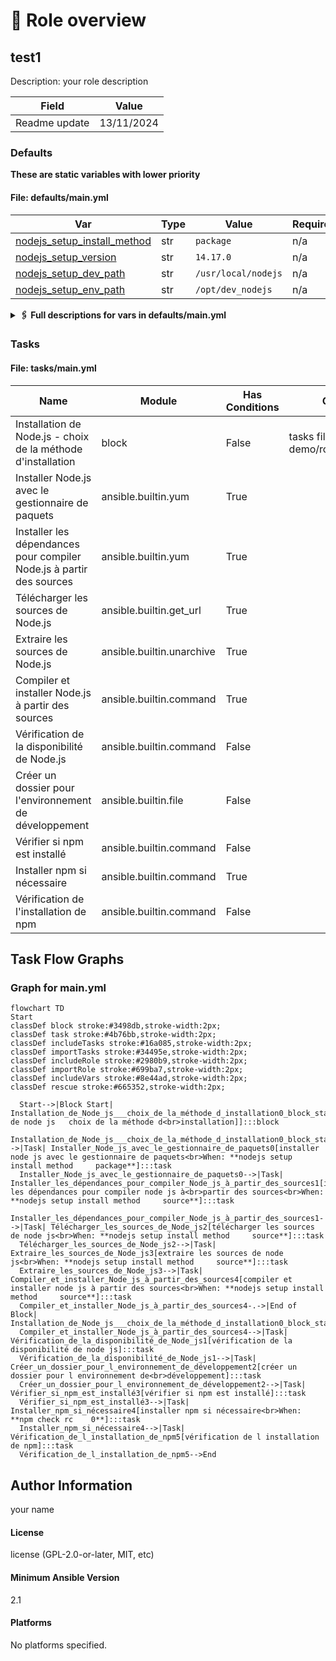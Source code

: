 <!-- DOCSIBLE START -->

# 📃 Role overview

## test1



Description: your role description


| Field                | Value           |
|--------------------- |-----------------|
| Readme update        | 13/11/2024 |






### Defaults

**These are static variables with lower priority**

#### File: defaults/main.yml

| Var          | Type         | Value       |Required    | Title       |
|--------------|--------------|-------------|-------------|-------------|
| [nodejs_setup_install_method](defaults/main.yml#L7)   | str   | `package` |    n/a  |  n/a |
| [nodejs_setup_version](defaults/main.yml#L12)   | str   | `14.17.0` |    n/a  |  n/a |
| [nodejs_setup_dev_path](defaults/main.yml#L17)   | str   | `/usr/local/nodejs` |    n/a  |  n/a |
| [nodejs_setup_env_path](defaults/main.yml#L22)   | str   | `/opt/dev_nodejs` |    n/a  |  n/a |
<details>
<summary><b>🖇️ Full descriptions for vars in defaults/main.yml</b></summary>
<br>
<b>nodejs_setup_install_method:</b> Méthode d'installation de Node.js, soit "package" pour utiliser le gestionnaire de paquets, soit "source" pour télécharger les sources
<br>
<b>nodejs_setup_version:</b> Version par défaut de Node.js à installer si l'installation se fait depuis les sources
<br>
<b>nodejs_setup_dev_path:</b> Chemin d'installation pour Node.js si l'installation se fait depuis les sources
<br>
<b>nodejs_setup_env_path:</b> Chemin pour créer un dossier de développement Node.js
<br>
<br>
</details>





### Tasks


#### File: tasks/main.yml

| Name | Module | Has Conditions | Comments |
| ---- | ------ | --------- |  -------- |
| Installation de Node.js - choix de la méthode d'installation | block | False | tasks file for demo/roles/nodejs_setup |
| Installer Node.js avec le gestionnaire de paquets | ansible.builtin.yum | True |  |
| Installer les dépendances pour compiler Node.js à partir des sources | ansible.builtin.yum | True |  |
| Télécharger les sources de Node.js | ansible.builtin.get_url | True |  |
| Extraire les sources de Node.js | ansible.builtin.unarchive | True |  |
| Compiler et installer Node.js à partir des sources | ansible.builtin.command | True |  |
| Vérification de la disponibilité de Node.js | ansible.builtin.command | False |  |
| Créer un dossier pour l'environnement de développement | ansible.builtin.file | False |  |
| Vérifier si npm est installé | ansible.builtin.command | False |  |
| Installer npm si nécessaire | ansible.builtin.command | True |  |
| Vérification de l'installation de npm | ansible.builtin.command | False |  |


## Task Flow Graphs



### Graph for main.yml

```mermaid
flowchart TD
Start
classDef block stroke:#3498db,stroke-width:2px;
classDef task stroke:#4b76bb,stroke-width:2px;
classDef includeTasks stroke:#16a085,stroke-width:2px;
classDef importTasks stroke:#34495e,stroke-width:2px;
classDef includeRole stroke:#2980b9,stroke-width:2px;
classDef importRole stroke:#699ba7,stroke-width:2px;
classDef includeVars stroke:#8e44ad,stroke-width:2px;
classDef rescue stroke:#665352,stroke-width:2px;

  Start-->|Block Start| Installation_de_Node_js___choix_de_la_méthode_d_installation0_block_start_0[[installation de node js   choix de la méthode d<br>installation]]:::block
  Installation_de_Node_js___choix_de_la_méthode_d_installation0_block_start_0-->|Task| Installer_Node_js_avec_le_gestionnaire_de_paquets0[installer node js avec le gestionnaire de paquets<br>When: **nodejs setup install method     package**]:::task
  Installer_Node_js_avec_le_gestionnaire_de_paquets0-->|Task| Installer_les_dépendances_pour_compiler_Node_js_à_partir_des_sources1[installer les dépendances pour compiler node js à<br>partir des sources<br>When: **nodejs setup install method     source**]:::task
  Installer_les_dépendances_pour_compiler_Node_js_à_partir_des_sources1-->|Task| Télécharger_les_sources_de_Node_js2[télécharger les sources de node js<br>When: **nodejs setup install method     source**]:::task
  Télécharger_les_sources_de_Node_js2-->|Task| Extraire_les_sources_de_Node_js3[extraire les sources de node js<br>When: **nodejs setup install method     source**]:::task
  Extraire_les_sources_de_Node_js3-->|Task| Compiler_et_installer_Node_js_à_partir_des_sources4[compiler et installer node js à partir des sources<br>When: **nodejs setup install method     source**]:::task
  Compiler_et_installer_Node_js_à_partir_des_sources4-.->|End of Block| Installation_de_Node_js___choix_de_la_méthode_d_installation0_block_start_0
  Compiler_et_installer_Node_js_à_partir_des_sources4-->|Task| Vérification_de_la_disponibilité_de_Node_js1[vérification de la disponibilité de node js]:::task
  Vérification_de_la_disponibilité_de_Node_js1-->|Task| Créer_un_dossier_pour_l_environnement_de_développement2[créer un dossier pour l environnement de<br>développement]:::task
  Créer_un_dossier_pour_l_environnement_de_développement2-->|Task| Vérifier_si_npm_est_installé3[vérifier si npm est installé]:::task
  Vérifier_si_npm_est_installé3-->|Task| Installer_npm_si_nécessaire4[installer npm si nécessaire<br>When: **npm check rc    0**]:::task
  Installer_npm_si_nécessaire4-->|Task| Vérification_de_l_installation_de_npm5[vérification de l installation de npm]:::task
  Vérification_de_l_installation_de_npm5-->End
```





## Author Information
your name

#### License

license (GPL-2.0-or-later, MIT, etc)

#### Minimum Ansible Version

2.1

#### Platforms

No platforms specified.
<!-- DOCSIBLE END -->
